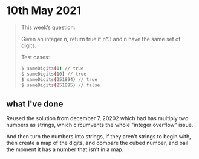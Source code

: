 # 10th May 2021

> This week’s question:
>
> Given an integer n, return true if n^3 and n have the same set of digits.
>
> Test cases:
> ```bash
> $ sameDigits(1) // true
> $ sameDigits(10) // true
> $ sameDigits(251894) // true
> $ sameDigits(251895) // false
> ```

## what I've done

Reused the solution from december 7, 20202 which had has multiply two numbers as strings, which circumvents the whole "integer overflow" issue.

And then turn the numbers into strings, if they aren't strings to begin with, then create a map of the digits, and compare the cubed number, and bail the moment it has a number that isn't in a map.
